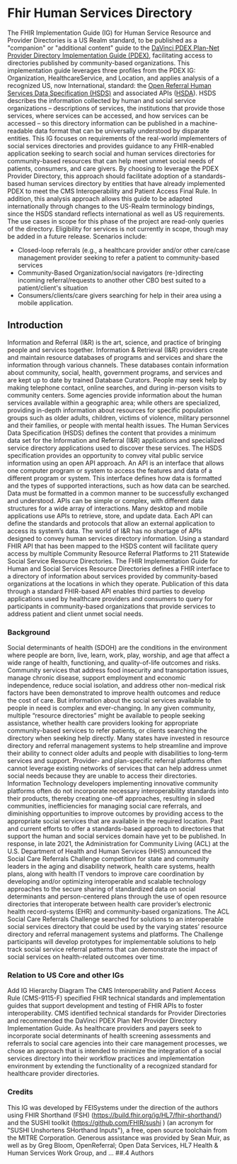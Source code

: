 # Fhir Human Services Directory

The FHIR Implementation Guide (IG) for Human Service Resource and Provider Directories is a US Realm standard, to be published as a "companion" or "additional content" guide to the [DaVinci PDEX Plan-Net Provider Directory Implementation Guide (PDEX)](http://hl7.org/fhir/us/davinci-pdex-plan-net/), facilitating access to directories published by community-based organizations. 
This implementation guide leverages three profiles from the PDEX IG: Organization, HealthcareService, and Location, and applies analysis of a recognized US, now International, standard: the [Open Referral Human Services Data Specification (HSDS)](https://docs.openreferral.org/en/latest/hsds/) and associated APIs ([HSDA](https://docs.openreferral.org/en/latest/hsda/#hsda)). HSDS describes the information collected by human and social service organizations – descriptions of services, the institutions that provide those services, where services can be accessed, and how services can be accessed – so this directory information can be published in a machine-readable data format that can be universally understood by disparate entities.
This IG focuses on requirements of the real-world implementers of social services directories and provides guidance to any FHIR-enabled application seeking to search social and human services directories for community-based resources that can help meet unmet social needs of patients, consumers, and care givers.
By choosing to leverage the PDEX Provider Directory, this approach should facilitate adoption of a standards-based human services directory by entities that have already implemented PDEX to meet the CMS Interoperability and Patient Access Final Rule. In addition, this analysis approach allows this guide to be adapted internationally through changes to the US-Realm terminology bindings, since the HSDS standard reflects international as well as US requirements.
The use cases in scope for this phase of the project are read-only queries of the directory. Eligibility for services is not currently in scope, though may be added in a future release. Scenarios include: 
- Closed-loop referrals (e.g., a healthcare provider and/or other care/case management provider seeking to refer a patient to community-based services
- Community-Based Organization/social navigators (re-)directing incoming referral/requests to another other CBO best suited to a patient/client's situation
- Consumers/clients/care givers searching for help in their area using a mobile application.
##	Introduction
Information and Referral (I&R) is the art, science, and practice of bringing people and services together. Information & Retrieval (I&R) providers create and maintain resource databases of programs and services and share the information through various channels.
These databases contain information about community, social, health, government programs, and services and are kept up to date by trained Database Curators. People may seek help by making telephone contact, online searches, and during in-person visits to community centers.
Some agencies provide information about the human services available within a geographic area; while others are specialized, providing in-depth information about resources for specific population groups such as older adults, children, victims of violence, military personnel and their families, or people with mental health issues.
The Human Services Data Specification (HSDS) defines the content that provides a minimum data set for the Information and Referral (I&R) applications and specialized service directory applications used to discover these services. The HSDS specification provides an opportunity to convey vital public service information using an open API approach.
An API is an interface that allows one computer program or system to access the features and data of a different program or system. This interface defines how data is formatted and the types of supported interactions, such as how data can be searched. Data must be formatted in a common manner to be successfully exchanged and understood. APIs can be simple or complex, with different data structures for a wide array of interactions.
Many desktop and mobile applications use APIs to retrieve, store, and update data. Each API can define the standards and protocols that allow an external application to access its system’s data. The world of I&R has no shortage of APIs designed to convey human services directory information. Using a standard FHIR API that has been mapped to the HSDS content will facilitate query access by multiple Community Resource Referral Platforms to 211 Statewide Social Service Resource Directories.
The FHIR Implementation Guide for Human and Social Services Resource Directories defines a FHIR interface to a directory of information about services provided by community-based organizations at the locations in which they operate. Publication of this data through a standard FHIR-based API enables third parties to develop applications used by healthcare providers and consumers to query for participants in community-based organizations that provide services to address patient and client unmet social needs.
### Background
Social determinants of health (SDOH) are the conditions in the environment where people are born, live, learn, work, play, worship, and age that affect a wide range of health, functioning, and quality-of-life outcomes and risks.
Community services that address food insecurity and transportation issues, manage chronic disease, support employment and economic independence, reduce social isolation, and address other non-medical risk factors have been demonstrated to improve health outcomes and reduce the cost of care. But information about the social services available to people in need is complex and ever-changing. In any given community, multiple “resource directories” might be available to people seeking assistance, whether health care providers looking for appropriate community-based services to refer patients, or clients searching the directory when seeking help directly.
Many states have invested in resource directory and referral management systems to help streamline and improve their ability to connect older adults and people with disabilities to long-term services and support. Provider- and plan-specific referral platforms often cannot leverage existing networks of services that can help address unmet social needs because they are unable to access their directories. Information Technology developers implementing innovative community platforms often do not incorporate necessary interoperability standards into their products, thereby creating one-off approaches, resulting in siloed communities, inefficiencies for managing social care referrals, and diminishing opportunities to improve outcomes by providing access to the appropriate social services that are available in the required location.
Past and current efforts to offer a standards-based approach to directories that support the human and social services domain have yet to be published. In response, in late 2021, the Administration for Community Living (ACL) at the U.S. Department of Health and Human Services (HHS) announced the Social Care Referrals Challenge competition for state and community leaders in the aging and disability network, health care systems, health plans, along with health IT vendors to improve care coordination by developing and/or optimizing interoperable and scalable technology approaches to the secure sharing of standardized data on social determinants and person-centered plans through the use of open resource directories that interoperate between health care provider’s electronic health record-systems (EHR) and community-based organizations.
The ACL Social Care Referrals Challenge searched for solutions to an interoperable social services directory that could be used by the varying states’ resource directory and referral management systems and platforms. The Challenge participants will develop prototypes for implementable solutions to help track social service referral patterns that can demonstrate the impact of social services on health-related outcomes over time.
### Relation to US Core and other IGs
Add IG Hierarchy Diagram
The CMS Interoperability and Patient Access Rule (CMS-9115-F) specified FHIR technical standards and implementation guides that support development and testing of FHIR APIs to foster interoperability. CMS identified technical standards for Provider Directories and recommended the DaVinci PDEX Plan Net Provider Directory Implementation Guide. As healthcare providers and payers seek to incorporate social determinants of health screening assessments and referrals to social care agencies into their care management processes, we chose an approach that is intended to minimize the integration of a social services directory into their workflow practices and implementation environment by extending the functionality of a recognized standard for healthcare provider directories.
### Credits
This IG was developed by FEISystems under the direction of the authors using FHIR Shorthand (FSH) (https://build.fhir.org/ig/HL7/fhir-shorthand/) and the SUSHI toolkit (https://github.com/FHIR/sushi ) (an acronym for "SUSHI Unshortens SHorthand Inputs"), a free, open source toolchain from the MITRE Corporation. Generous assistance was provided by Sean Muir, as well as by Greg Bloom, OpenReferral; Open Data Services, HL7 Health & Human Services Work Group, and …
##.4 Authors
